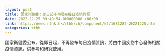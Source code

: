 ```yaml
---
layout: post
title: 國家衛健委：即日起不再發布每日疫情資訊
date: 2022-12-25 09:49:54.000000000 +08:00
link: https://news.rthk.hk/rthk/ch/component/k2/1681284-20221225.htm
categories: rthk
---
```


國家衛健委公布，從即日起，不再發布每日疫情資訊，將由中國疾控中心發佈相關疫情資訊，供參考和研究使用。
